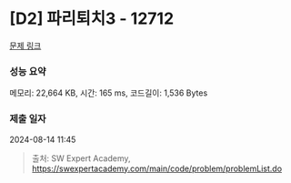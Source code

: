 # [D2] 파리퇴치3 - 12712 

[문제 링크](https://swexpertacademy.com/main/code/problem/problemDetail.do?contestProbId=AXuARWAqDkQDFARa) 

### 성능 요약

메모리: 22,664 KB, 시간: 165 ms, 코드길이: 1,536 Bytes

### 제출 일자

2024-08-14 11:45



> 출처: SW Expert Academy, https://swexpertacademy.com/main/code/problem/problemList.do